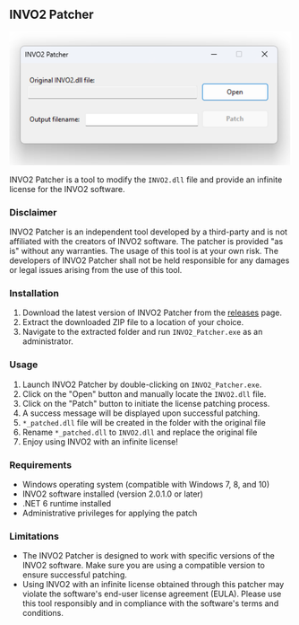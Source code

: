 ## INVO2 Patcher

![INVO2 Patcher Logo](Assets/main.png)

INVO2 Patcher is a tool to modify the `INVO2.dll` file and provide an infinite license for the INVO2 software.

### Disclaimer

INVO2 Patcher is an independent tool developed by a third-party and is not affiliated with the creators of INVO2 software. The patcher is provided "as is" without any warranties. The usage of this tool is at your own risk. The developers of INVO2 Patcher shall not be held responsible for any damages or legal issues arising from the use of this tool.

### Installation

1. Download the latest version of INVO2 Patcher from the [releases](https://github.com/username/repo/releases) page.
2. Extract the downloaded ZIP file to a location of your choice.
3. Navigate to the extracted folder and run `INVO2_Patcher.exe` as an administrator.

### Usage

1. Launch INVO2 Patcher by double-clicking on `INVO2_Patcher.exe`.
2. Click on the "Open" button and manually locate the `INVO2.dll` file.
3. Click on the "Patch" button to initiate the license patching process.
4. A success message will be displayed upon successful patching.
5. `*_patched.dll` file will be created in the folder with the original file
6. Rename `*_patched.dll` to `INVO2.dll` and replace the original file
7. Enjoy using INVO2 with an infinite license!

### Requirements

- Windows operating system (compatible with Windows 7, 8, and 10)
- INVO2 software installed (version 2.0.1.0 or later)
- .NET 6 runtime installed
- Administrative privileges for applying the patch

### Limitations

- The INVO2 Patcher is designed to work with specific versions of the INVO2 software. Make sure you are using a compatible version to ensure successful patching.
- Using INVO2 with an infinite license obtained through this patcher may violate the software's end-user license agreement (EULA). Please use this tool responsibly and in compliance with the software's terms and conditions.
